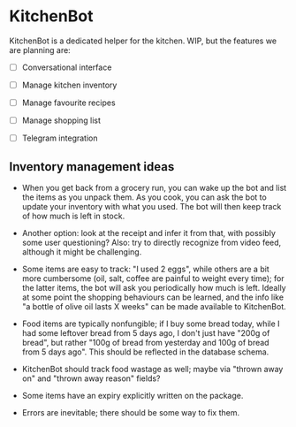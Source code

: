 # KitchenBot

KitchenBot is a dedicated helper for the kitchen. WIP, but the features we are planning are:
 - [ ] Conversational interface
 - [ ] Manage kitchen inventory
 - [ ] Manage favourite recipes
 - [ ] Manage shopping list
 - [ ] Telegram integration


## Inventory management ideas

 - When you get back from a grocery run, you can wake up the bot and list the items as you unpack them. 
   As you cook, you can ask the bot to update your inventory with what you used. The bot will then keep track of how much is left in stock.

 - Another option: look at the receipt and infer it from that, with possibly some user questioning? Also: try to directly recognize from video
   feed, although it might be challenging.

 - Some items are easy to track: "I used 2 eggs", while others are a bit more cumbersome (oil, salt, coffee are painful to weight every time);
   for the latter items, the bot will ask you periodically how much is left. Ideally at some point the shopping behaviours can be
   learned, and the info like "a bottle of olive oil lasts X weeks" can be made available to KitchenBot.

 - Food items are typically nonfungible; if I buy some bread today, while I had some leftover bread from 5 days ago, I don't just have "200g of bread", 
   but rather "100g of bread from yesterday and 100g of bread from 5 days ago". This should be reflected in the database schema.

 - KitchenBot should track food wastage as well; maybe via "thrown away on" and "thrown away reason" fields?

 - Some items have an expiry explicitly written on the package.

 - Errors are inevitable; there should be some way to fix them.
